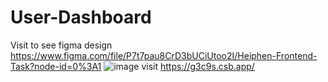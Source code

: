  # User-Dashboard

Visit to see figma design https://www.figma.com/file/P7t7pau8CrD3bUCiUtoo2I/Heiphen-Frontend-Task?node-id=0%3A1
![image](https://assets.devfolio.co/content/6a22a54c521f466d8bf89495561c88b8/2110d879-8141-43c2-8c90-499fbbc6d5e4.jpeg)
visit https://g3c9s.csb.app/ 

